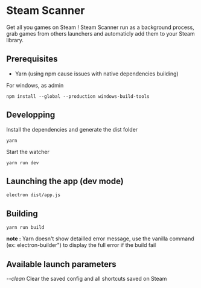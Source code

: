 # Steam Scanner

Get all you games on Steam ! Steam Scanner run as a background process, grab games from others launchers and automaticly add them to your Steam library.

## Prerequisites

* Yarn (using npm cause issues with native dependencies building)

For windows, as admin

```
npm install --global --production windows-build-tools
```

## Developping
Install the dependencies and generate the dist folder
```
yarn
```

Start the watcher 

```
yarn run dev
```

## Launching the app (dev mode)

```
electron dist/app.js
```

## Building

```
yarn run build
```

**note :** Yarn doesn't show detailled error message, use the vanilla command (ex: electron-builder") to display the full error if the build fail

## Available launch parameters

_--clean_ Clear the saved config and all shortcuts saved on Steam
